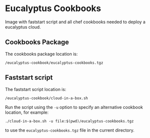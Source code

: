 # Eucalyptus Cookbooks

Image with faststart script and all chef cookbooks needed to deploy a
eucalyptus cloud.

## Cookbooks Package

The cookbooks package location is:

```
/eucalyptus-cookbook/eucalyptus-cookbooks.tgz
```

## Faststart script

The faststart script location is:

```
/eucalyptus-cookbook/cloud-in-a-box.sh
```

Run the script using the `-u` option to specify an alternative cookbook
location, for example:

```
./cloud-in-a-box.sh -u file:$(pwd)/eucalyptus-cookbooks.tgz 
```

to use the `eucalyptus-cookbooks.tgz` file in the current directory.
